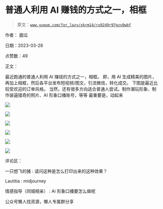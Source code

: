 # 普通人利用 AI 赚钱的方式之一，相框

> 原文：[`www.yuque.com/for_lazy/xkrm14/ru9249r97gzs0wbf`](https://www.yuque.com/for_lazy/xkrm14/ru9249r97gzs0wbf)



作者： 甜瓜



日期：2023-03-28



点赞数：49



正文：



最近跑通的普通人利用 AI 赚钱的方式之一，相框。 即，用 AI 生成精美的图片，再加上相框，然后各平台发布短视频/图文，引流微信，转化成交。 下图是最近比较受欢迎的订单风格。 当然，还有很多方向适合普通人尝试。制作潮玩形象、制作装逼猎奇的照片、AI 形象口播账号，等等 最重要是，动起来



![](img/aee72f8ad3373ad5ca38b63099e58357.png)  

![](img/a036c37371b45cca1afced52e904c95e.png)  

![](img/bf46cdb332e7daf5a14c56ae3800d25f.png)  

![](img/0c38fc377c90850c22fa540f7efe2e6f.png)  

![](img/9073fcd943ea66ab115fdb5e543b0e59.png)  

![](img/358b59950521b21c25c3b8b1f9946ea6.png)  

评论区：



一只想飞的猪 : 请问这种是怎么打印出来的这种效果？



Lautitia : midjourney



情感指导（同城相亲） : Ai 形象口播要怎么做呢



公众号懒人找资源，懒人专属群分享

